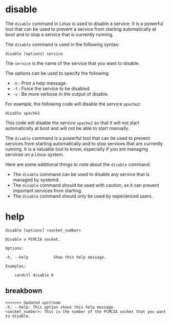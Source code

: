 # disable

The `disable` command in Linux is used to disable a service. It is a powerful tool that can be used to prevent a service from starting automatically at boot and to stop a service that is currently running.

The `disable` command is used in the following syntax:

```
disable [options] service
```

The `service` is the name of the service that you want to disable.

The options can be used to specify the following:

* `-h` : Print a help message.
* `-f` : Force the service to be disabled.
* `-v` : Be more verbose in the output of disable.

For example, the following code will disable the service `apache2`:

```
disable apache2
```

This code will disable the service `apache2` so that it will not start automatically at boot and will not be able to start manually.

The `disable` command is a powerful tool that can be used to prevent services from starting automatically and to stop services that are currently running. It is a valuable tool to know, especially if you are managing services on a Linux system.

Here are some additional things to note about the `disable` command:

* The `disable` command can be used to disable any service that is managed by systemd.
* The `disable` command should be used with caution, as it can prevent important services from starting.
* The `disable` command should only be used by experienced users.

 


# help 

```
disable [options] <socket_number>

Disable a PCMCIA socket.

Options:

-h, --help           Show this help message.

Examples:

    cardctl disable 0
```


## breakbown

```
<<<<<<< Updated upstream
-h, --help: This option shows this help message.
<socket_number>: This is the number of the PCMCIA socket that you want to disable.
```

